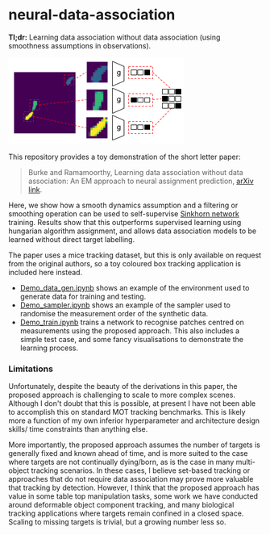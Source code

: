 # neural-data-association

__Tl;dr:__ Learning data association without data association (using smoothness assumptions in observations). 

![](demo.png) 

This repository provides a toy demonstration of the short letter paper:

> Burke and Ramamoorthy, Learning data association without data association: An EM approach to neural assignment prediction, [arXiv link](https://arxiv.org/abs/2105.00369).

Here, we show how a smooth dynamics assumption and a filtering or smoothing operation can be used to self-supervise [Sinkhorn network](https://github.com/HeddaCohenIndelman/Learning-Gumbel-Sinkhorn-Permutations-w-Pytorch) training. Results show that this outperforms supervised learning using hungarian algorithm assignment, and allows data association models to be learned without direct target labelling. 

The paper uses a mice tracking dataset, but this is only available on request from the original authors, so a toy coloured box tracking application is included here instead.

- [Demo_data_gen.ipynb](./Demo_data_gen.ipynb) shows an example of the environment used to generate data for training and testing.
- [Demo_sampler.ipynb](./Demo_sampler.ipynb) shows an example of the sampler used to randomise the measurement order of the synthetic data.
- [Demo_train.ipynb](./Demo_train.ipynb) trains a network to recognise patches centred on measurements using the proposed approach. This also includes a simple test case, and some fancy visualisations to demonstrate the learning process.


### Limitations

Unfortunately, despite the beauty of the derivations in this paper, the proposed approach is challenging to scale to more complex scenes. Although I don't doubt that this is possible, at present I have not been able to accomplish this on standard MOT tracking benchmarks. This is likely more a function of my own inferior hyperparameter and architecture design skills/ time constraints than anything else.

More importantly, the proposed approach assumes the number of targets is generally fixed and known ahead of time, and is more suited to the case where targets are not continually dying/born, as is the case in many multi-object tracking scenarios. In these cases, I believe set-based tracking or approaches that do not require data association may prove more valuable that tracking by detection. However, I think that the proposed approach has value in some table top manipulation tasks, some work we have conducted around deformable object component tracking, and many biological tracking applications where targets remain confined in a closed space. Scaling to missing targets is trivial, but a growing number less so.
